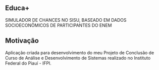 ## Educa+
SIMULADOR DE CHANCES NO SISU, BASEADO EM DADOS SOCIOECONÔMICOS DE PARTICIPANTES DO ENEM

## Motivação
Aplicação criada para desenvolvimento do meu Projeto de Conclusão de Curso de Análise e Desenvolvimento de Sistemas realizado no Instituto Federal do Piauí - IFPI.
